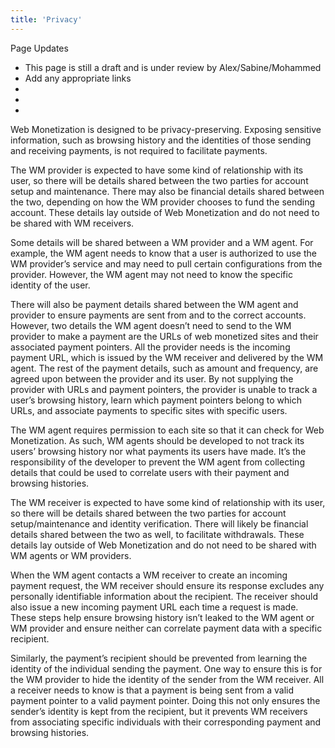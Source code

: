 ```yaml
---
title: 'Privacy'
---
```


<div class="draft"><div class="title">Page Updates</div><ul><li>This page is still a draft and is under review by Alex/Sabine/Mohammed</li><li>Add any appropriate links</li><li></li><li></li><li></li></ul></div>

Web Monetization is designed to be privacy-preserving. Exposing sensitive information, such as browsing history and the identities of those sending and receiving payments, is not required to facilitate payments.

The WM provider is expected to have some kind of relationship with its user, so there will be details shared between the two parties for account setup and maintenance. There may also be financial details shared between the two, depending on how the WM provider chooses to fund the sending account. These details lay outside of Web Monetization and do not need to be shared with WM receivers. 

Some details will be shared between a WM provider and a WM agent. For example, the WM agent needs to know that a user is authorized to use the WM provider’s service and may need to pull certain configurations from the provider. However, the WM agent may not need to know the specific identity of the user. 

There will also be payment details shared between the WM agent and provider to ensure payments are sent from and to the correct accounts. However, two details the WM agent doesn’t need to send to the WM provider to make a payment are the URLs of web monetized sites and their associated payment pointers. All the provider needs is the incoming payment URL, which is issued by the WM receiver and delivered by the WM agent. The rest of the payment details, such as amount and frequency, are agreed upon between the provider and its user. By not supplying the provider with URLs and payment pointers, the provider is unable to track a user’s browsing history, learn which payment pointers belong to which URLs, and associate payments to specific sites with specific users. 

The WM agent requires permission to each site so that it can check for Web Monetization. As such, WM agents should be developed to not track its users’ browsing history nor what payments its users have made. It’s the responsibility of the developer to prevent the WM agent from collecting details that could be used to correlate users with their payment and browsing histories. 

The WM receiver is expected to have some kind of relationship with its user, so there will be details shared between the two parties for account setup/maintenance and identity verification. There will likely be financial details shared between the two as well, to facilitate withdrawals. These details lay outside of Web Monetization and do not need to be shared with WM agents or WM providers. 

When the WM agent contacts a WM receiver to create an incoming payment request, the WM receiver should ensure its response excludes any personally identifiable information about the recipient. The receiver should also issue a new incoming payment URL each time a request is made. These steps help ensure browsing history isn’t leaked to the WM agent or WM provider and ensure neither can correlate payment data with a specific recipient. 

Similarly, the payment’s recipient should be prevented from learning the identity of the individual sending the payment. One way to ensure this is for the WM provider to hide the identity of the sender from the WM receiver. All a receiver needs to know is that a payment is being sent from a valid payment pointer to a valid payment pointer. Doing this not only ensures the sender’s identity is kept from the recipient, but it prevents WM receivers from associating specific individuals with their corresponding payment and browsing histories. 